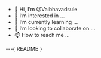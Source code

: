 - 👋 Hi, I’m @Vaibhavadsule
- 👀 I’m interested in ...
- 🌱 I’m currently learning ...
- 💞️ I’m looking to collaborate on ...
- 📫 How to reach me ...

<!---
Vaibhavadsule/Vaibhavadsule is a ✨ special ✨ repository because its `README.md` (this file) appears on your GitHub profile.
You can click the Preview link to take a look at your changes.
--->
  ---{
  README
  }
